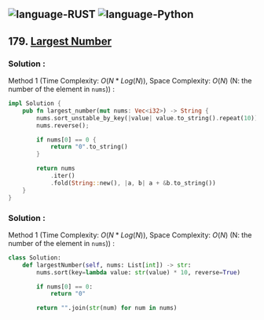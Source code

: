 ![language-RUST](https://img.shields.io/badge/RUST-8d4004?style=for-the-badge&logo=RUST)
![language-Python](https://img.shields.io/badge/Python-ffd43b?style=for-the-badge&logo=PYTHON)
---

## 179. [Largest Number](https://leetcode.com/problems/largest-number)

### Solution :

Method 1 (Time Complexity: $O(N*Log(N))$, Space Complexity: $O(N)$ (N: the number of the element in `nums`)) :
```rust
impl Solution {
    pub fn largest_number(mut nums: Vec<i32>) -> String {
        nums.sort_unstable_by_key(|value| value.to_string().repeat(10));
        nums.reverse();

        if nums[0] == 0 {
            return "0".to_string()
        }

        return nums
            .iter()
            .fold(String::new(), |a, b| a + &b.to_string())
    }
}
```

### Solution :

Method 1 (Time Complexity: $O(N*Log(N))$, Space Complexity: $O(N)$ (N: the number of the element in `nums`)) :
```python
class Solution:
    def largestNumber(self, nums: List[int]) -> str:
        nums.sort(key=lambda value: str(value) * 10, reverse=True)

        if nums[0] == 0:
            return "0"

        return "".join(str(num) for num in nums)
```
